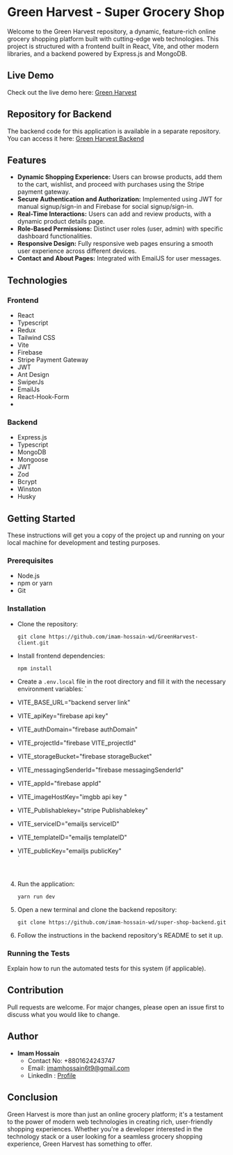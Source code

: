 
# Green Harvest - Super Grocery Shop

Welcome to the Green Harvest repository, a dynamic, feature-rich online grocery shopping platform built with cutting-edge web technologies. This project is structured with a frontend built in React, Vite, and other modern libraries, and a backend powered by Express.js and MongoDB.


## Live Demo

Check out the live demo here:  [Green Harvest](https://super-green-harvest.netlify.app/)



## Repository for Backend

The backend code for this application is available in a separate repository. You can access it here:  [Green Harvest Backend](https://github.com/imam-hossain-wd/super-shop-backend)

## Features

-   **Dynamic Shopping Experience:** Users can browse products, add them to the cart, wishlist, and proceed with purchases using the Stripe payment gateway.
-   **Secure Authentication and Authorization:** Implemented using JWT for manual signup/sign-in and Firebase for social signup/sign-in.
-   **Real-Time Interactions:** Users can add and review products, with a dynamic product details page.
-   **Role-Based Permissions:** Distinct user roles (user, admin) with specific dashboard functionalities.
-   **Responsive Design:** Fully responsive web pages ensuring a smooth user experience across different devices.
-   **Contact and About Pages:** Integrated with EmailJS for user messages.

## Technologies

### Frontend

-   React
- Typescript
-   Redux
-   Tailwind CSS
-  Vite
-   Firebase
-   Stripe Payment Gateway
-   JWT
- Ant Design
- SwiperJs
- EmailJs
- React-Hook-Form
- 

### Backend

-   Express.js
- Typescript
-   MongoDB
-   Mongoose
-   JWT
- Zod
- Bcrypt
- Winston
- Husky

## Getting Started

These instructions will get you a copy of the project up and running on your local machine for development and testing purposes.

### Prerequisites

-   Node.js
-   npm or yarn
-   Git

### Installation

 -  Clone the repository:
    
    
    `git clone https://github.com/imam-hossain-wd/GreenHarvest-client.git` 
    
 -  Install frontend dependencies:
    
    `npm install` 
    
 -  Create a `.env.local` file in the root directory and fill it with the necessary environment variables:
    `
 - VITE_BASE_URL="backend server link"
 - VITE_apiKey="firebase api key"
 - VITE_authDomain="firebase authDomain"
 - VITE_projectId="firebase VITE_projectId"
 - VITE_storageBucket="firebase storageBucket"
 - VITE_messagingSenderId="firebase messagingSenderId"
 - VITE_appId="firebase appId"
 - VITE_imageHostKey="imgbb api key "
 - VITE_Publishablekey="stripe Publishablekey"
 - VITE_serviceID="emailjs serviceID"
 - VITE_templateID="emailjs templateID"
 - VITE_publicKey="emailjs publicKey"  
 `


`
    ` 
    
4.  Run the application:
    
    
    `yarn run dev` 
    
5.  Open a new terminal and clone the backend repository:
        
    `git clone https://github.com/imam-hossain-wd/super-shop-backend.git` 
    
6.  Follow the instructions in the backend repository's README to set it up.
    

### Running the Tests

Explain how to run the automated tests for this system (if applicable).

## Contribution

Pull requests are welcome. For major changes, please open an issue first to discuss what you would like to change.

## Author

-   **Imam Hossain**
    -   Contact No: +8801624243747
    -   Email: imamhossain6t9@gmail.com
    -   LinkedIn : [Profile](https://www.linkedin.com/in/imam-hossain-web-dev/)

## Conclusion

Green Harvest is more than just an online grocery platform; it's a testament to the power of modern web technologies in creating rich, user-friendly shopping experiences. Whether you're a developer interested in the technology stack or a user looking for a seamless grocery shopping experience, Green Harvest has something to offer.
